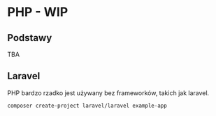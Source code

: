# PHP - WIP

## Podstawy

TBA

## Laravel

PHP bardzo rzadko jest używany bez frameworków, takich jak laravel.

```bash
composer create-project laravel/laravel example-app
```
